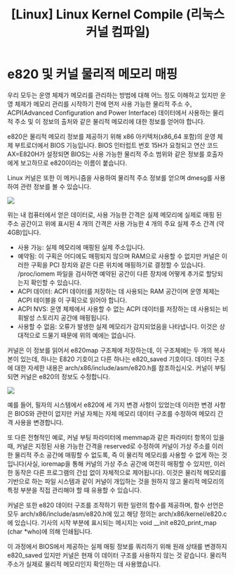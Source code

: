 ﻿---
title: "[Linux] Linux Kernel Compile (리눅스 커널 컴파일)"
categories: 
  - Linux Kernel Study
tags:
  - Linux
  - Kernel
  - 리눅스
  - 커널
  - 공부
last_modified_at: 2020-09-13T18:00:00+09:00
toc: true
---

# e820 및 커널 물리적 메모리 매핑

우리 모두는 운영 체제가 메모리를 관리하는 방법에 대해 어느 정도 이해하고 있지만 운영 체제가 메모리 관리를 시작하기 전에 먼저 사용 가능한 물리적 주소 수, ACPI(Advanced Configuration and Power Interface) 데이터에서 사용하는 물리적 주소 및 이 정보의 출처와 같은 물리적 메모리에 대한 정보를 얻어야 합니다.

e820은 물리적 메모리 정보를 제공하기 위해 x86 아키텍처(x86_64 포함)의 운영 체제 부트로더에서 BIOS 기능입니다. BIOS 인터럽트 번호 15H가 요청되고 연산 코드 AX=E820H가 설정되면 BIOS는 사용 가능한 물리적 주소 범위와 같은 정보를 호출자에게 보고하므로 e820이라는 이름이 붙습니다.

Linux 커널은 또한 이 메커니즘을 사용하여 물리적 주소 정보를 얻으며 dmesg를 사용하여 관련 정보를 볼 수 있습니다.

![](D:\이한덕\01.Workspace\000.Dev_Repository\001.GitHub_cyber93\cyber93.github.io\assets\images\e820-1.png)

위는 내 컴퓨터에서 얻은 데이터로, 사용 가능한 간격은 실제 메모리에 실제로 매핑 된 주소 공간이고 위에 표시된 4 개의 간격은 사용 가능한 4 개의 주요 실제 주소 간격 (약 4GB)입니다.

- 사용 가능: 실제 메모리에 매핑된 실제 주소입니다.
- 예약됨: 이 구획은 어디에도 매핑되지 않으며 RAM으로 사용할 수 없지만 커널은 이러한 구획을 PCI 장치와 같은 다른 위치에 매핑하기로 결정할 수 있습니다. /proc/iomem 파일을 검사하면 예약된 공간이 다른 장치에 어떻게 추가로 할당되는지 확인할 수 있습니다.
- ACPI 데이터: ACPI 데이터를 저장하는 데 사용되는 RAM 공간이며 운영 체제는 ACPI 테이블을 이 구획으로 읽어야 합니다.
- ACPI NVS: 운영 체제에서 사용할 수 없는 ACPI 데이터를 저장하는 데 사용되는 비휘발성 스토리지 공간에 매핑됩니다.
- 사용할 수 없음: 오류가 발생한 실제 메모리가 감지되었음을 나타냅니다. 이것은 상대적으로 드물기 때문에 위의 예에는 없습니다.

커널은 이 정보를 읽어서 e820map 구조체에 저장하는데, 이 구조체에는 두 개의 복사본이 있는데, 하나는 E820 기호이고 다른 하나는 e820_saved 기호이다. 데이터 구조에 대한 자세한 내용은 arch/x86/include/asm/e820.h를 참조하십시오. 커널이 부팅되면 커널은 e820의 정보도 수정합니다.

![](D:\이한덕\01.Workspace\000.Dev_Repository\001.GitHub_cyber93\cyber93.github.io\assets\images\e820-2.png)

예를 들어, 필자의 시스템에서 e820에 세 가지 변경 사항이 있었는데 이러한 변경 사항은 BIOS와 관련이 없지만 커널 자체는 자체 메모리 데이터 구조를 수정하여 메모리 간격 사용을 변경합니다.

또 다른 전형적인 예로, 커널 부팅 파라미터에 memmap과 같은 파라미터 항목이 있을 때, 커널은 지정된 사용 가능한 간격을 reserved로 수정하여 커널이 가상 주소를 이러한 물리적 주소 공간에 매핑할 수 없도록, 즉 이 물리적 메모리를 사용할 수 없게 하는 것입니다(사실, ioremap을 통해 커널의 가상 주소 공간에 여전히 매핑할 수 있지만, 이러한 동작은 다른 프로그램의 간섭 없이 자체적으로 제어됩니다). 이것은 물리적 메모리를 기반으로 하는 파일 시스템과 같이 커널이 개입하는 것을 원하지 않고 물리적 메모리의 특정 부분을 직접 관리해야 할 때 유용할 수 있습니다.

커널은 또한 e820 데이터 구조를 조작하기 위한 일련의 함수를 제공하며, 함수 선언은 모두 arch/x86/include/asm/e820.h에 있고 해당 정의는 arch/x86/kernel/e820.c에 있습니다. 기사의 시작 부분에 표시되는 메시지는 void __init e820_print_map (char *who)에 의해 인쇄됩니다.

이 과정에서 BIOS에서 제공하는 실제 매핑 정보를 쿼리하기 위해 원래 상태를 변경하지 e820_saved 있지만 커널은 현재 이 데이터 구조를 사용하지 않는 것 같습니다. 물리적 주소가 실제로 물리적 메모리인지 확인하는 데 사용했습니다.
